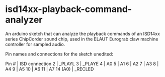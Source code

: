 # isd14xx-playback-command-analyzer
An arduino sketch that can analyze the playback commands of an ISD14xx series ChipCorder sound chip, used in the ELAUT Eurograb claw machine controller for sampled audio.

Pin names and connections for the sketch unedited:

Pin #   | ISD connection
2       | _PLAYL
3       | _PLAYE
4       | A0
5       | A1
6       | A2
7       | A3
8       | A4
9       | A5
10      | A6
11      | A7
14 (A0) | _RECLED
